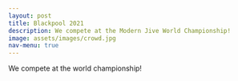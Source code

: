 ```yaml
---
layout: post
title: Blackpool 2021
description: We compete at the Modern Jive World Championship!
image: assets/images/crowd.jpg
nav-menu: true
---
```


We compete at the world championship!
